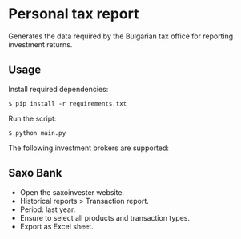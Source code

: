 Personal tax report
===================

Generates the data required by the Bulgarian tax office for reporting
investment returns.


Usage
-----

Install required dependencies:

```
$ pip install -r requirements.txt
```

Run the script:

```
$ python main.py
```

The following investment brokers are supported:


Saxo Bank
---------

* Open the saxoinvester website.
* Historical reports > Transaction report.
* Period: last year.
* Ensure to select all products and transaction types.
* Export as Excel sheet.
